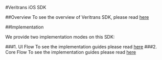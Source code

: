 #Veritrans iOS SDK

##Overview
To see the overview of Veritrans SDK, please read [here](https://github.com/veritrans/Veritrans-ios-sdk/wiki/Getting-started-with-the-Veritrans-SDK)

##Implementation

We provide two implementation modes on this SDK:

###1. UI Flow
To see the implementation guides please read [here](https://github.com/veritrans/Veritrans-ios-sdk/blob/master/SDK/MidtransKit/code_usage.md)
###2. Core Flow
To see the implementation guides please read [here](https://github.com/veritrans/Veritrans-ios-sdk/blob/master/SDK/MidtransCoreKit/code_usage.md)


